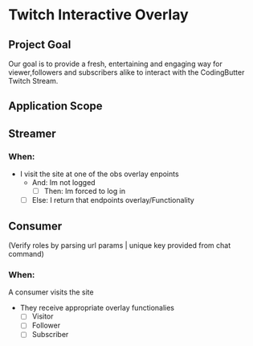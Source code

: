 # Twitch Interactive Overlay

## Project Goal

Our goal is to provide a fresh, entertaining and engaging way
for viewer,followers and subscribers alike to interact with the
CodingButter Twitch Stream.

## Application Scope

## Streamer

### When:

- I visit the site at one of the obs overlay enpoints
  - And: Im not logged
    - [ ] Then: Im forced to log in
  - [ ] Else: I return that endpoints overlay/Functionality

## Consumer

(Verify roles by parsing url params | unique key provided from chat command)

### When:

A consumer visits the site

- They receive appropriate overlay functionalies
  - [ ] Visitor
  - [ ] Follower
  - [ ] Subscriber

